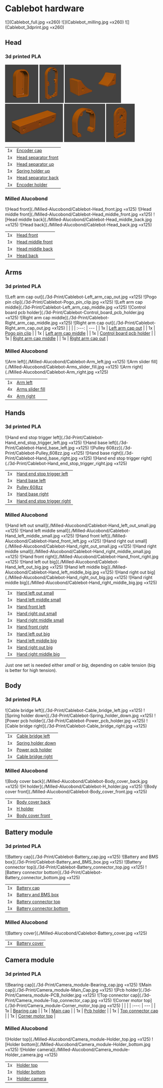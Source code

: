 # Cablebot hardware
![](Cablebot_full.jpg =x260) ![](Cablebot_milling.jpg =x260) ![](Cablebot_3dprint.jpg =x260)

## Head
### 3d printed PLA
<img src="./3d-Print/Cablebot-Encoder_cap.jpg" alt="Encoder cap" height="125"/>
<img src="./3d-Print/Cablebot-Head_separator_front.jpg" alt="Head separator front" height="125"/>
<img src="./3d-Print/Cablebot-Head_separator_up.jpg" alt="Head separator up" height="125"/>
<img src="./3d-Print/Cablebot-Spring_holder_Up.jpg" alt="Spring holder up" height="125"/>
<img src="./3d-Print/Cablebot-Head_separator_back.jpg" alt="Head separator back" height="125"/>
<img src="./3d-Print/Cablebot-Encoder_holder.jpg" alt="Encoder holder" height="125"/>

|       |                                                                      |
| :---: | ---                                                                  |
| 1x    | [Encoder cap](./3d-Print/Cablebot-Encoder_cap.stl)                   |
| 1x    | [Head separator front](./3d-Print/Cablebot-Head_separator_front.stl) |
| 1x    | [Head separator up](./3d-Print/Cablebot-Head_separator_up.stl)       |
| 1x    | [Spring holder up](./3d-Print/Cablebot-Spring_holder_Up.stl)         |
| 1x    | [Head separator back](./3d-Print/Cablebot-Head_separator_back.stl)   |
| 1x    | [Encoder holder](./3d-Print/Cablebot-Encoder_holder.stl)             |

### Milled Alucobond
![Head front](./Milled-Alucobond/Cablebot-Head_front.jpg =x125) ![Head middle front](./Milled-Alucobond/Cablebot-Head_middle_front.jpg =x125) ![Head middle back](./Milled-Alucobond/Cablebot-Head_middle_back.jpg =x125) ![Head back](./Milled-Alucobond/Cablebot-Head_back.jpg =x125)

|       |                                                                        |
| :---: | ---                                                                    |
| 1x    | [Head front](./Milled-Alucobond/Cablebot-Head_front.dxf)               |
| 1x    | [Head middle front](./Milled-Alucobond/Cablebot-Head_middle_front.dxf) |
| 1x    | [Head middle back](./Milled-Alucobond/Cablebot-Head_middle_back.dxf)   |
| 1x    | [Head back](./Milled-Alucobond/Cablebot-Head_back.dxf)                 |

## Arms
### 3d printed PLA
![Left arm cap out](./3d-Print/Cablebot-Left_arm_cap_out.jpg =x125) ![Pogo pin clip](./3d-Print/Cablebot-Pogo_pin_clip.jpg =x125) ![Left arm cap middle](./3d-Print/Cablebot-Left_arm_cap_middle.jpg =x125) ![Control board pcb holder](./3d-Print/Cablebot-Control_board_pcb_holder.jpg =x125) ![Right arm cap middle](./3d-Print/Cablebot-Right_arm_cap_middle.jpg =x125) ![Right arm cap out](./3d-Print/Cablebot-Right_arm_cap_out.jpg =x125)
|       |                                                                              |
| :---: | ---                                                                          |
| 1x    | [Left arm cap out](./3d-Print/Cablebot-Left_arm_cap_out.stl)                 |
| 1x    | [Pogo pin clip](./3d-Print/Cablebot-Pogo_pin_clip.stl)                       |
| 1x    | [Left arm cap middle](./3d-Print/Cablebot-Left_arm_cap_middle.stl)           |
| 1x    | [Control board pcb holder](./3d-Print/Cablebot-Control_board_pcb_holder.stl) |
| 1x    | [Right arm cap middle](./3d-Print/Cablebot-Right_arm_cap_middle.stl)         |
| 1x    | [Right arm cap out](./3d-Print/Cablebot-Right_arm_cap_out.stl)               |

### Milled Alucobond
![Arm left](./Milled-Alucobond/Cablebot-Arm_left.jpg =x125) ![Arm slider fill](./Milled-Alucobond/Cablebot-Arms_slider_fill.jpg =x125) ![Arm right](./Milled-Alucobond/Cablebot-Arm_right.jpg =x125) 

|       |                                                                      |
| :---: | ---                                                                  |
| 1x    | [Arm left](./Milled-Alucobond/Cablebot-Arm_left.dxf)                 |
| 4x    | [Arms slider fill](./Milled-Alucobond/Cablebot-Arms_slider_fill.dxf) |
| 4x    | [Arm right](./Milled-Alucobond/Cablebot-Arms_right.dxf)              |

## Hands
### 3d printed PLA
![Hand end stop trigger left](./3d-Print/Cablebot-Hand_end_stop_trigger_left.jpg =x125) ![Hand base left](./3d-Print/Cablebot-Hand_base_left.jpg =x125) ![Pulley 608zz](./3d-Print/Cablebot-Pulley_608zz.jpg =x125) ![Hand base right](./3d-Print/Cablebot-Hand_base_right.jpg =x125) ![Hand end stop trigger right](./3d-Print/Cablebot-Hand_end_stop_trigger_right.jpg =x125)

|       |                                                                                    |
| :---: | ---                                                                                |
| 1x    | [Hand end stop trigger left](./3d-Print/Cablebot-Hand_end_stop_trigger_left.stl)   |
| 1x    | [Hand base left](./3d-Print/Cablebot-Hand_base_left.stl)                           |
| 2x    | [Pulley 608zz](./3d-Print/Cablebot-Pulley_608zz.stl)                               |
| 1x    | [Hand base right](./3d-Print/Cablebot-Hand_base_right.stl)                         |
| 1x    | [Hand end stop trigger right](./3d-Print/Cablebot-Hand_end_stop_trigger_right.stl) |

### Milled Alucobond
![Hand left out small](./Milled-Alucobond/Cablebot-Hand_left_out_small.jpg =x125) ![Hand left middle small](./Milled-Alucobond/Cablebot-Hand_left_middle_small.jpg =x125) ![Hand front left](./Milled-Alucobond/Cablebot-Hand_front_left.jpg =x125) ![Hand right out small](./Milled-Alucobond/Cablebot-Hand_right_out_small.jpg =x125) ![Hand right middle small](./Milled-Alucobond/Cablebot-Hand_right_middle_small.jpg =x125) ![Hand front right](./Milled-Alucobond/Cablebot-Hand_front_right.jpg =x125) ![Hand left out big](./Milled-Alucobond/Cablebot-Hand_left_out_big.jpg =x125) ![Hand left middle big](./Milled-Alucobond/Cablebot-Hand_left_middle_big.jpg =x125) ![Hand right out big](./Milled-Alucobond/Cablebot-Hand_right_out_big.jpg =x125) ![Hand right middle big](./Milled-Alucobond/Cablebot-Hand_right_middle_big.jpg =x125) 

|       |                                                                                    |
| :---: | ---                                                                                |
| 1x    | [Hand left out small](./Milled-Alucobond/Cablebot-Hand_left_out_small.dxf)         |
| 1x    | [Hand left middle small](./Milled-Alucobond/Cablebot-Hand_left_middle_small.dxf)   |
| 1x    | [Hand front left](./Milled-Alucobond/Cablebot-Hand_front_left.dxf)                 |
| 1x    | [Hand right out small](./Milled-Alucobond/Cablebot-Hand_right_out_small.dxf)       |
| 1x    | [Hand right middle small](./Milled-Alucobond/Cablebot-Hand_right_middle_small.dxf) |
| 1x    | [Hand front right](./Milled-Alucobond/Cablebot-Hand_front_right.dxf)               |
| 1x    | [Hand left out big](./Milled-Alucobond/Cablebot-Hand_left_out_big.dxf)             |
| 1x    | [Hand left middle big](./Milled-Alucobond/Cablebot-Hand_left_middle_big.dxf)       |
| 1x    | [Hand right out big](./Milled-Alucobond/Cablebot-Hand_right_out_big.dxf)           |
| 1x    | [Hand right middle big](./Milled-Alucobond/Cablebot-Hand_right_middle_big.dxf)     |

Just one set is needed either _small_ or _big_, depending on cable tension (big is better for high tension).

## Body 
### 3d printed PLA
![Cable bridge left](./3d-Print/Cablebot-Cable_bridge_left.jpg =x125) ![Spring holder down](./3d-Print/Cablebot-Spring_holder_down.jpg =x125) ![Power pcb holder](./3d-Print/Cablebot-Power_pcb_holder.jpg =x125) ![Cable bridge right](./3d-Print/Cablebot-Cable_bridge_right.jpg =x125)

|       |                                                                  |
| :---: | ---                                                              |
| 1x    | [Cable bridge left](./3d-Print/Cablebot-Cable_bridge_left.stl)   |
| 1x    | [Spring holder down](./3d-Print/Cablebot-Spring_holder_down.stl) |
| 1x    | [Power pcb holder](./3d-Print/Cablebot-Power_pcb_holder.stl)     |
| 1x    | [Cable bridge right](./3d-Print/Cablebot-Cable_bridge_right.stl) |

### Milled Alucobond
![Body cover back](./Milled-Alucobond/Cablebot-Body_cover_back.jpg =x125) ![H holder](./Milled-Alucobond/Cablebot-H_holder.jpg =x125) ![Body cover front](./Milled-Alucobond/Cablebot-Body_cover_front.jpg =x125)

|       |                                                                            |
| :---: | ---                                                                        |
| 1x    | [Body cover back](./Milled-Alucobond/Cablebot-Body_cover_back.dxf)         |
| 1x    | [H holder](./Milled-Alucobond/Cablebot-H_holder.dxf)                       |
| 1x    | [Body cover front](./Milled-Alucobond/Cablebot-Body_cover_front.dxf)       |

## Battery module
### 3d printed PLA
![Battery cap](./3d-Print/Cablebot-Battery_cap.jpg =x125) ![Battery and BMS box](./3d-Print/Cablebot-Battery_and_BMS_box.jpg =x125) ![Battery connector top](./3d-Print/Cablebot-Battery_connector_top.jpg =x125) ![Battery connector bottom](./3d-Print/Cablebot-Battery_connector_bottom.jpg =x125)

|       |                                                                                           |
| :---: | ---                                                                                       |
| 1x    | [Battery cap](./3d-Print/Cablebot-Battery_cap.stl)                                        |
| 1x    | [Battery and BMS box](./3d-Print/Cablebot-Battery_and_BMS_box.stl)                        |
| 1x    | [Battery connector top](./3d-Print/Cablebot-Battery_connector_top.stl)       |
| 1x    | [Battery connector bottom](./3d-Print/Cablebot-Battery_connector_bottom.stl) |

### Milled Alucobond
![Battery cover](./Milled-Alucobond/Cablebot-Battery_cover.jpg =x125)

|       |                                                                            |
| :---: | ---                                                                        |
| 1x    | [Battery cover](./Milled-Alucobond/Cablebot-Battery_cover.dxf)         |

## Camera module
### 3d printed PLA
![Bearing cap](./3d-Print/Camera_module-Bearing_cap.jpg =x125) ![Main cap](./3d-Print/Camera_module-Main_Cap.jpg =x125) ![Pcb holder](./3d-Print/Camera_module-PCB_holder.jpg =x125) ![Top connector cap](./3d-Print/Camera_module-Top_connector_cap.jpg =x125) ![Corner motor top](./3d-Print/Camera_module-Corner_motor_top.jpg =x125)
|       |                                                                     |
| :---: | ---                                                                 |
| 1x    | [Bearing cap](./3d-Print/Camera_module-Bearing_cap.stl)             |
| 1x    | [Main cap](./3d-Print/Camera_module-Main_Cap.stl)                   |
| 1x    | [Pcb holder](./3d-Print/Camera_module-PCB_holder.stl)               |
| 1x    | [Top connector cap](./3d-Print/Camera_module-Top_connector_cap.stl) |
| 1x    | [Corner motor top](./3d-Print/Camera_module-Corner_motor_top.stl)   |

### Milled Alucobond
![Holder top](./Milled-Alucobond/Camera_module-Holder_top.jpg =x125) ![Holder bottom](./Milled-Alucobond/Camera_module-Holder_bottom.jpg =x125) ![Holder camera](./Milled-Alucobond/Camera_module-Holder_camera.jpg =x125)

|       |                                                                     |
| :---: | ---                                                                 |
| 1x    | [Holder top](./Milled-Alucobond/Camera_module-Holder_top.dxf)       |
| 1x    | [Holder bottom](./Milled-Alucobond/Camera_module-Holder_bottom.dxf) |
| 1x    | [Holder camera](./Milled-Alucobond/Camera_module-Holder_camera.dxf) |
